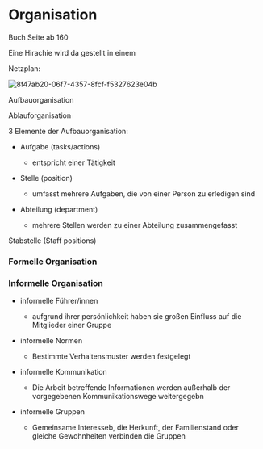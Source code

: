 # Organisation

Buch Seite ab 160



Eine Hirachie wird da gestellt in einem



Netzplan:

![8f47ab20-06f7-4357-8fcf-f5327623e04b](file:///C:/Users/bsulj/Pictures/Typedown/8f47ab20-06f7-4357-8fcf-f5327623e04b.png)



Aufbauorganisation

Ablauforganisation



3 Elemente der Aufbauorganisation:

- Aufgabe (tasks/actions)
  
  - entspricht einer Tätigkeit

- Stelle (position)
  
  - umfasst mehrere Aufgaben, die von einer Person zu erledigen sind

- Abteilung (department)
  
  - mehrere Stellen werden zu einer Abteilung zusammengefasst

Stabstelle (Staff positions)



### Formelle Organisation



### Informelle Organisation

- informelle Führer/innen
  
  - aufgrund ihrer persönlichkeit haben sie großen Einfluss auf die Mitglieder einer Gruppe

- informelle Normen
  
  - Bestimmte Verhaltensmuster werden festgelegt

- informelle Kommunikation
  
  - Die Arbeit betreffende Informationen werden außerhalb der vorgegebenen Kommunikationswege weitergegebn

- informelle Gruppen
  
  - Gemeinsame Interesseb, die Herkunft, der Familienstand oder gleiche Gewohnheiten verbinden die Gruppen
